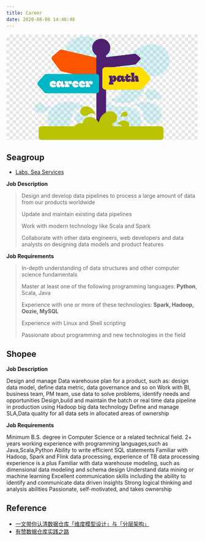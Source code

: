 ```yaml
---
title: Career
date: 2020-08-08 14:46:48
---
```


<img src="/vc/career1.png" width="500"/>


## Seagroup

- [Labs, Sea Services](https://career.seagroup.com/)

**Job Description**

> Design and develop data pipelines to process a large amount of data from our products worldwide
> 
> Update and maintain existing data pipelines
>
> Work with modern technology like Scala and Spark
> 
> Collaborate with other data engineers, web developers and data analysts on designing data models and product features
 

**Job Requirements**

> In-depth understanding of data structures and other computer science fundamentals
> 
> Master at least one of the following programming languages: **Python**, Scala, Java
> 
> Experience with one or more of these technologies: **Spark, Hadoop, Oozie, MySQL**
> 
> Experience with Linux and Shell scripting
> 
> Passionate about programming and new technologies in the field
 
 
## Shopee

**Job Description**
 
Design and manage Data warehouse plan for a product, such as: design data model, define data metric, data governance and so on
Work with BI, business team, PM team, use data to solve problems, identify needs and opportunities
Design,build and maintain the batch or real time data pipeline in production using Hadoop big data technology
Define and manage SLA,Data quality for all data sets in allocated areas of ownership


**Job Requirements**

Minimum B.S. degree in Computer Science or a related technical field.
2+ years working experience with programming languages,such as Java,Scala,Python
Ability to write efficient SQL statements
Familiar with Hadoop, Spark and Flink data processing, experience of TB data processing experience is a plus
Familiar with data warehouse modeling, such as dimensional data modeling and schema design
Understand data mining or machine learning
Excellent communication skills including the ability to identify and communicate data driven insights
Strong logical thinking and analysis abilities
Passionate, self-motivated, and takes ownership

## Reference

- [一文带你认清数据仓库「维度模型设计」与「分层架构」](https://zhuanlan.zhihu.com/p/139011156)
- [有赞数据仓库实践之路](https://tech.youzan.com/dw-in-youzan/)